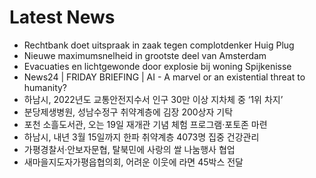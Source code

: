 # Latest News
-  Rechtbank doet uitspraak in zaak tegen complotdenker Huig Plug
-  Nieuwe maximumsnelheid in grootste deel van Amsterdam
-  Evacuaties en lichtgewonde door explosie bij woning Spijkenisse
-  News24 | FRIDAY BRIEFING | AI - A marvel or an existential threat to humanity?
-  하남시, 2022년도 교통안전지수서 인구 30만 이상 지차체 중 ‘1위 차지’
-  분당제생병원, 성남수정구 취약계층에 김장 200상자 기탁
-  포천 소흘도서관, 오는 19일 재개관 기념 체험 프로그램·포토존 마련
-  하남시, 내년 3월 15일까지 한파 취약계층 4073명 집중 건강관리
-  가평경찰서·안보자문협, 탈북민에 사랑의 쌀 나눔행사 협업
-  새마을지도자가평읍협의회, 어려운 이웃에 라면 45박스 전달
